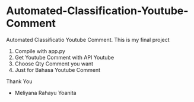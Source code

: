 # Automated-Classification-Youtube-Comment
Automated Classificatio Youtube Comment. This is my final project

1. Compile with app.py 
2. Get Youtube Comment with API Youtube
3. Choose Qty Comment you want
4. Just for Bahasa Youtube Comment


Thank You
- Meliyana Rahayu Yoanita
